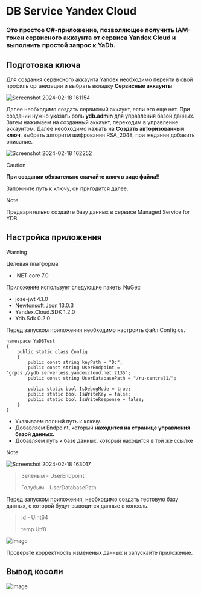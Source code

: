 # DB Service Yandex Cloud 

### Это простое C#-приложение, позволяющее получить IAM-токен сервисного аккаунта от сервиса Yandex Cloud и выполнить простой запрос к YaDb.

## Подготовка ключа
 Для создания сервисного аккаунта Yandex необходимо перейти в свой профиль организации и выбрать вкладку **Сервисные аккаунты**

![Screenshot 2024-02-18 161154](https://github.com/forggod/DB-Service-Yandex-Cloud/assets/91021642/f007442e-1ea3-4ac4-9217-807e4d75028a)

Далее необходимо создать сервисный аккаунт, если его еще нет. При создании нужно указать роль **ydb.admin** для управления базой данных.
Затем нажимаем на созданный аккаунт, переходим в управление аккаунтом.
Далее необходимо нажать на **Создать авторизованный ключ**, выбрать алгоритм шифрования RSA_2048, при жедании добавить описание.

![Screenshot 2024-02-18 162252](https://github.com/forggod/DB-Service-Yandex-Cloud/assets/91021642/690a54d4-b0b6-408f-9067-992529ae9584)
> [!CAUTION]
> **При создании обязательно скачайте ключ в виде файла!!**

Запомните путь к ключу, он пригодится далее.
> [!NOTE]
> Предварительно создайте базу данных в сервисе Managed Service for YDB.

## Настройка приложения

> [!WARNING]
> Целевая платформа
> * .NET core 7.0
> 
> Приложение использует следующие пакеты NuGet:
>
> * jose-jwt 4.1.0
> * Newtonsoft.Json 13.0.3
> * Yandex.Cloud.SDK 1.2.0
> * Ydb.Sdk 0.2.0

Перед запуском приложения необходимо настроить файл Config.cs.

```
﻿namespace YaDBTest
{
    public static class Config
    {
        public const string keyPath = "D:";
        public const string UserEndpoint = "grpcs://ydb.serverless.yandexcloud.net:2135";
        public const string UserDatabasePath = "/ru-central1/";

        public static bool IsDebugMode = true;
        public static bool IsWriteKey = false;
        public static bool IsWriteResponse = false;
    }
}
```

* Указываем полный путь к ключу.
* Добавляем Endpoint, который **находится на странице управления базой данных.**
* Добавляем путь к базе данных, который находится в той же ссылке
> [!NOTE]
> ![Screenshot 2024-02-18 163017](https://github.com/forggod/DB-Service-Yandex-Cloud/assets/91021642/037ca2ae-0757-4975-862a-b5777479dd53)
> > Зелёным - UserEndpoint
> > 
> > Голубым - UserDatabasePath

Перед запуском приложения, необходимо создать тестовую базу данных, с которой будут выводится данные в консоль.
> id - Uint64
> 
> temp Utf8 

![image](https://github.com/forggod/DB-Service-Yandex-Cloud/assets/91021642/5bf731e4-d7f5-4b92-b80c-67e37da4fc2c)

Проверьте корректность измененых данных и запускайте приложение.

## Вывод косоли

![image](https://github.com/forggod/DB-Service-Yandex-Cloud/assets/91021642/fe660bf0-7dfd-40ec-8e59-48f9c790a625)
